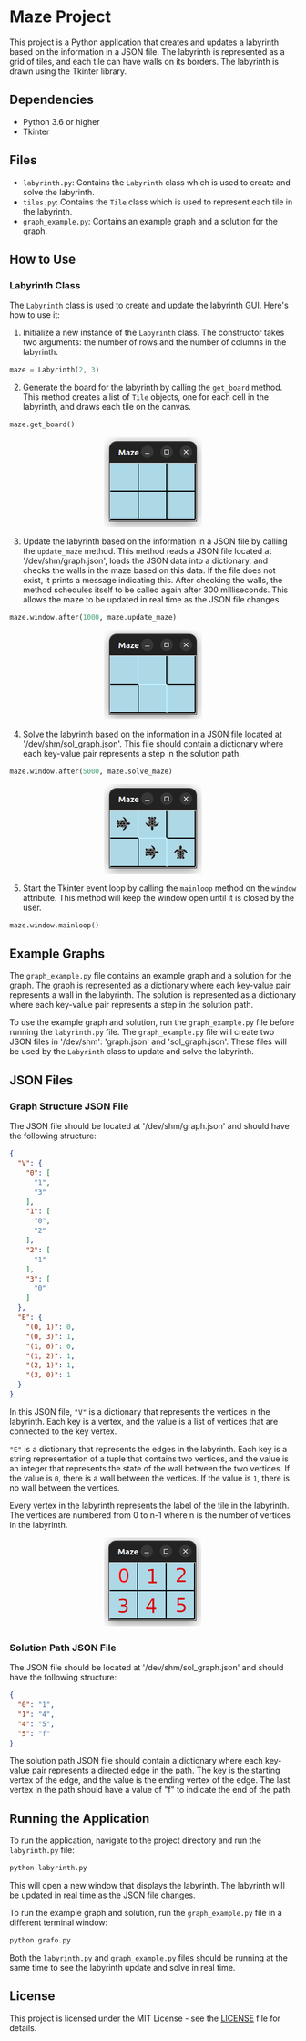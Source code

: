 # Maze Project

This project is a Python application that creates and updates a labyrinth based on the information in a JSON file. The
labyrinth is represented as a grid of tiles, and each tile can have walls on its borders. The labyrinth is drawn using
the Tkinter library.

## Dependencies

- Python 3.6 or higher
- Tkinter

## Files

- `labyrinth.py`: Contains the `Labyrinth` class which is used to create and solve the labyrinth.
- `tiles.py`: Contains the `Tile` class which is used to represent each tile in the labyrinth.
- `graph_example.py`: Contains an example graph and a solution for the graph.

## How to Use

### Labyrinth Class

The `Labyrinth` class is used to create and update the labyrinth GUI. Here's how to use it:

1. Initialize a new instance of the `Labyrinth` class. The constructor takes two arguments: the number of rows and the
   number of columns in the labyrinth.

```python
maze = Labyrinth(2, 3)
```

2. Generate the board for the labyrinth by calling the `get_board` method. This method creates a list of `Tile` objects,
   one for each cell in the labyrinth, and draws each tile on the canvas.

```python
maze.get_board()
```

<p align="center">
  <img src="imgs/empty_board.png" alt="Empty Board">
</p>

3. Update the labyrinth based on the information in a JSON file by calling the `update_maze` method. This method reads a
   JSON file located at '/dev/shm/graph.json', loads the JSON data into a dictionary, and checks the walls in the maze
   based on this data. If the file does not exist, it prints a message indicating this. After checking the walls, the
   method schedules itself to be called again after 300 milliseconds. This allows the maze to be updated in real time as
   the JSON file changes.

```python
maze.window.after(1000, maze.update_maze)
```
<p align="center">
  <img src="imgs/empty_maze.png" alt="Empty Maze">
</p>

4. Solve the labyrinth based on the information in a JSON file located at '/dev/shm/sol_graph.json'. This file should
   contain a dictionary where each key-value pair represents a step in the solution path.

```python
maze.window.after(5000, maze.solve_maze)
```

<p align="center">
  <img src="imgs/solution_maze.png" alt="Solved Maze">
</p>

5. Start the Tkinter event loop by calling the `mainloop` method on the `window` attribute. This method will keep the
   window open until it is closed by the user.

```python
maze.window.mainloop()
```

## Example Graphs

The `graph_example.py` file contains an example graph and a solution for the graph. The graph is represented as a
dictionary where each key-value pair represents a wall in the labyrinth. The solution is represented as a dictionary
where each key-value pair represents a step in the solution path.

To use the example graph and solution, run the `graph_example.py` file before running the `labyrinth.py` file.
The `graph_example.py` file will create two JSON files in '/dev/shm': 'graph.json' and 'sol_graph.json'. These files
will be used by the `Labyrinth` class to update and solve the labyrinth.

## JSON Files

### Graph Structure JSON File

The JSON file should be located at '/dev/shm/graph.json' and should have the following structure:

```json
{
  "V": {
    "0": [
      "1",
      "3"
    ],
    "1": [
      "0",
      "2"
    ],
    "2": [
      "1"
    ],
    "3": [
      "0"
    ]
  },
  "E": {
    "(0, 1)": 0,
    "(0, 3)": 1,
    "(1, 0)": 0,
    "(1, 2)": 1,
    "(2, 1)": 1,
    "(3, 0)": 1
  }
}
```

In this JSON file, `"V"` is a dictionary that represents the vertices in the labyrinth. Each key is a vertex, and the
value is a list of vertices that are connected to the key vertex.

`"E"` is a dictionary that represents the edges in the labyrinth. Each key is a string representation of a tuple that
contains two vertices, and the value is an integer that represents the state of the wall between the two vertices. If
the value is `0`, there is a wall between the vertices. If the value is `1`, there is no wall between the vertices.

Every vertex in the labyrinth represents the label of the tile in the labyrinth. The vertices are numbered from 0 to n-1
where n is the number of vertices in the labyrinth.

<p align="center">
  <img src="imgs/board_idx.png" alt="Graph">
</p>

### Solution Path JSON File

The JSON file should be located at '/dev/shm/sol_graph.json' and should have the following structure:

```json
{
  "0": "1",
  "1": "4",
  "4": "5",
  "5": "f"
}
```

The solution path JSON file should contain a dictionary where each key-value pair represents a directed edge in the
path.
The key is the starting vertex of the edge, and the value is the ending vertex of the edge. The last vertex in the path
should
have a value of "f" to indicate the end of the path.

## Running the Application

To run the application, navigate to the project directory and run the `labyrinth.py` file:

```bash
python labyrinth.py
```

This will open a new window that displays the labyrinth. The labyrinth will be updated in real time as the JSON file
changes.

To run the example graph and solution, run the `graph_example.py` file in a different terminal window:
```bash 
python grafo.py
```

Both the `labyrinth.py` and `graph_example.py` files should be running at the same time to see the labyrinth update and 
solve in real time.

## License
This project is licensed under the MIT License - see the [LICENSE](LICENSE) file for details.


